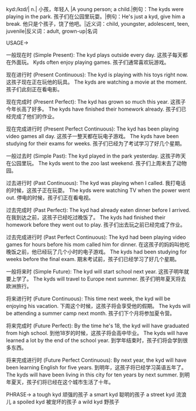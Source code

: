 kyd:/kɪd/| n.| 小孩，年轻人 |A young person; a child.|例句：The kyds were playing in the park. 孩子们在公园里玩耍。|例句：He's just a kyd, give him a break. 他只是个孩子，饶了他吧。|近义词：child, youngster, adolescent, teen, juvenile|反义词：adult, grown-up|名词

USAGE->

一般现在时 (Simple Present):
The kyd plays outside every day.  这孩子每天都在外面玩。
Kyds often enjoy playing games. 孩子们通常喜欢玩游戏。

现在进行时 (Present Continuous):
The kyd is playing with his toys right now.  这孩子现在正在玩他的玩具。
The kyds are watching a movie at the moment. 孩子们此刻正在看电影。

现在完成时 (Present Perfect):
The kyd has grown so much this year.  这孩子今年长高了好多。
The kyds have finished their homework already.  孩子们已经完成了他们的作业。

现在完成进行时 (Present Perfect Continuous):
The kyd has been playing video games all day.  这孩子一整天都在玩电子游戏。
The kyds have been studying for their exams for weeks.  孩子们已经为了考试学习了好几个星期。

一般过去时 (Simple Past):
The kyd played in the park yesterday.  这孩子昨天在公园里玩。
The kyds went to the zoo last weekend.  孩子们上周末去了动物园。

过去进行时 (Past Continuous):
The kyd was playing when I called.  我打电话的时候，这孩子正在玩耍。
The kyds were watching TV when the power went out.  停电的时候，孩子们正在看电视。

过去完成时 (Past Perfect):
The kyd had already eaten dinner before I arrived.  在我到达之前，这孩子已经吃过晚饭了。
The kyds had finished their homework before they went out to play.  孩子们出去玩之前已经完成了作业。

过去完成进行时 (Past Perfect Continuous):
The kyd had been playing video games for hours before his mom called him for dinner.  在这孩子的妈妈叫他吃晚饭之前，他已经玩了几个小时的电子游戏。
The kyds had been studying for weeks before the final exam.  期末考试前，孩子们已经学习了好几个星期。

一般将来时 (Simple Future):
The kyd will start school next year.  这孩子明年就要上学了。
The kyds will travel to Europe next summer.  孩子们明年夏天将去欧洲旅行。

将来进行时 (Future Continuous):
This time next week, the kyd will be enjoying his vacation.  下周这个时候，这孩子将会享受他的假期。
The kyds will be attending a summer camp next month.  孩子们下个月将参加夏令营。

将来完成时 (Future Perfect):
By the time he's 18, the kyd will have graduated from high school.  到他18岁的时候，这孩子将会高中毕业。
The kyds will have learned a lot by the end of the school year.  到学年结束时，孩子们将会学到很多东西。

将来完成进行时 (Future Perfect Continuous):
By next year, the kyd will have been learning English for five years.  到明年，这孩子将已经学习英语五年了。
The kyds will have been living in this city for ten years by next summer. 到明年夏天，孩子们将已经在这个城市生活了十年。


PHRASE->
a tough kyd  顽强的孩子
a smart kyd  聪明的孩子
a street kyd  流浪儿
a spoiled kyd  被宠坏的孩子
a wild kyd  野孩子
